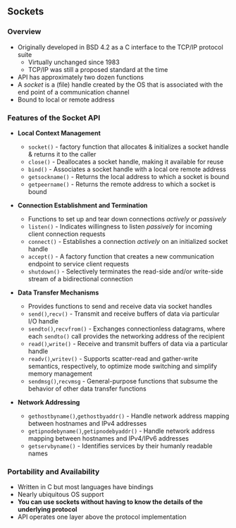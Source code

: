 ## Sockets

### Overview

  * Originally developed in BSD 4.2 as a C interface to the TCP/IP protocol suite
    * Virtually unchanged since 1983
    * TCP/IP was still a proposed standard at the time
  * API has approximately two dozen functions
  * A _socket_ is a (file) handle created by the OS that is associated with the end point of a communication channel
  * Bound to local or remote address

### Features of the Socket API

  * **Local Context Management**
    * `socket()` - factory function that allocates & initializes a socket handle & returns it to the caller
    * `close()` - Deallocates a socket handle, making it available for reuse
    * `bind()` - Associates a socket handle with a local ore remote address
    * `getsockname()` - Returns the local address to which a socket is bound
    * `getpeername()` - Returns the remote address to which a socket is bound

  * **Connection Establishment and Termination**
    * Functions to set up and tear down connections _actively_ or _passively_
    * `listen()` - Indicates willingness to listen _passively_ for incoming client connection requests
    * `connect()` - Establishes a connection _actively_ on an initialized socket handle
    * `accept()` - A factory function that creates a new communication endpoint to service client requests
    * `shutdown()` - Selectively terminates the read-side and/or write-side stream of a bidirectional connection

  * **Data Transfer Mechanisms**
    * Provides functions to send and receive data via socket handles
    * `send()`,`recv()` - Transmit and receive buffers of data via particular I/O handle
    * `sendto()`,`recvfrom()` - Exchanges connectionless datagrams, where each `sendto()` call provides the networking address of the recipient
    * `read()`,`write()` - Receive and transmit buffers of data via a particular handle
    * `readv()`,`writev()` - Supports scatter-read and gather-write semantics, respectively, to optimize mode switching and simplify memory management
    * `sendmsg()`,`recvmsg` - General-purpose functions that subsume the behavior of other data transfer functions

  * **Network Addressing**
    * `gethostbyname()`,`gethostbyaddr()` - Handle network address mapping between hostnames and IPv4 addresses
    * `getipnodebyname()`,`getipnodebyaddr()` - Handle network address mapping between hostnames and IPv4/IPv6 addresses
    * `getservbyname()` - Identifies services by their humanly readable names

### Portability and Availability

  * Written in C but most languages have bindings
  * Nearly ubiquitous OS support
  * **You can use sockets without having to know the details of the underlying protocol**
  * API operates one layer above the protocol implementation
